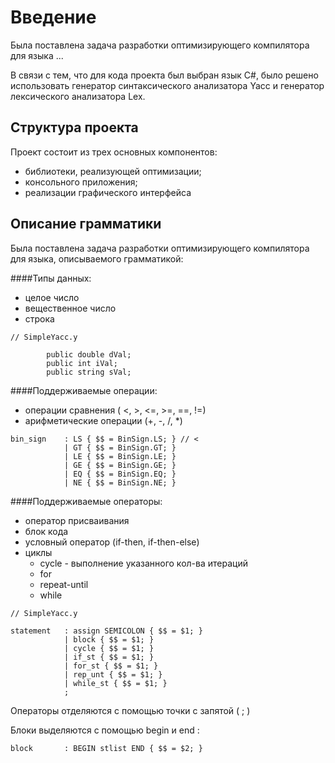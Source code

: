 # Введение

Была поставлена задача разработки оптимизирующего компилятора для языка ...

В связи с тем, что для кода проекта был выбран язык C#, было решено использовать генератор синтаксического анализатора Yacc и генератор лексического анализатора Lex.

## Структура проекта

Проект состоит из трех основных компонентов:
- библиотеки, реализующей оптимизации;
- консольного приложения;
- реализации графического интерфейса


## Описание грамматики

Была поставлена задача разработки оптимизирующего компилятора для языка, описываемого грамматикой:


####Типы данных:

- целое число
- вещественное число 
- строка
```
// SimpleYacc.y

		public double dVal;
		public int iVal;
		public string sVal;
```
####Поддерживаемые операции:


- операции сравнения ( <,  >,  <=,  >=,  ==,  !=)
- арифметические операции (+,  -,  /,  *)


```
bin_sign	: LS { $$ = BinSign.LS; } // <
			| GT { $$ = BinSign.GT; } 
			| LE { $$ = BinSign.LE; }
			| GE { $$ = BinSign.GE; }
			| EQ { $$ = BinSign.EQ; }
			| NE { $$ = BinSign.NE; }
```

####Поддерживаемые операторы:

- оператор присваивания
- блок кода
- условный оператор (if-then, if-then-else)
- циклы
	- cycle - выполнение указанного кол-ва итераций
	- for
	- repeat-until
	- while

```
// SimpleYacc.y

statement	: assign SEMICOLON { $$ = $1; }
			| block { $$ = $1; }
			| cycle { $$ = $1; }
			| if_st { $$ = $1; }
			| for_st { $$ = $1; }
			| rep_unt { $$ = $1; }
			| while_st { $$ = $1; }
			;
```
Операторы отделяются с помощью точки с запятой ( ; )

Блоки выделяются с помощью begin и end :
```
block		: BEGIN stlist END { $$ = $2; }
```